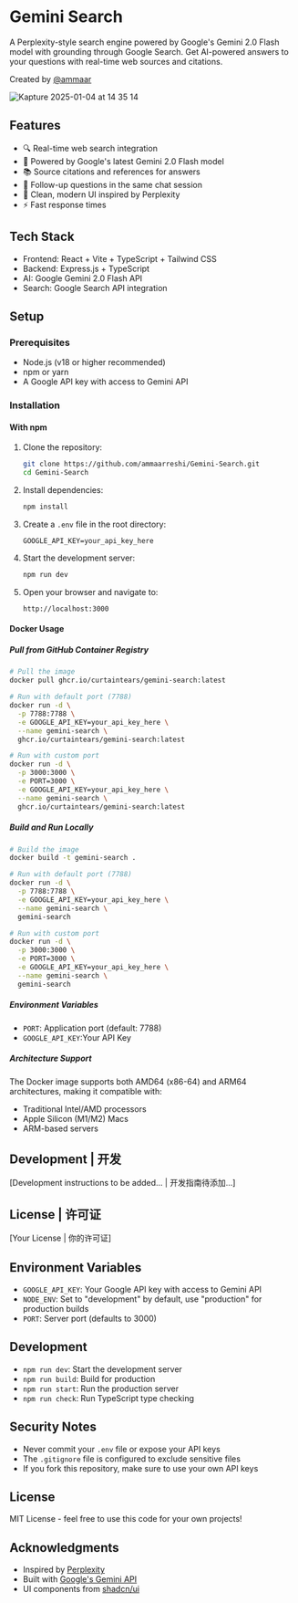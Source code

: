 # Gemini Search

A Perplexity-style search engine powered by Google's Gemini 2.0 Flash model with grounding through Google Search. Get AI-powered answers to your questions with real-time web sources and citations.

Created by [@ammaar](https://x.com/ammaar)

![Kapture 2025-01-04 at 14 35 14](https://github.com/user-attachments/assets/2302898e-03ae-40a6-a16c-301d6b91c5af)


## Features

- 🔍 Real-time web search integration
- 🤖 Powered by Google's latest Gemini 2.0 Flash model
- 📚 Source citations and references for answers
- 💬 Follow-up questions in the same chat session
- 🎨 Clean, modern UI inspired by Perplexity
- ⚡ Fast response times

## Tech Stack

- Frontend: React + Vite + TypeScript + Tailwind CSS
- Backend: Express.js + TypeScript
- AI: Google Gemini 2.0 Flash API
- Search: Google Search API integration

## Setup

### Prerequisites

- Node.js (v18 or higher recommended)
- npm or yarn
- A Google API key with access to Gemini API

### Installation

#### With npm

1. Clone the repository:

   ```bash
   git clone https://github.com/ammaarreshi/Gemini-Search.git
   cd Gemini-Search
   ```

2. Install dependencies:

   ```bash
   npm install
   ```

3. Create a `.env` file in the root directory:

   ```
   GOOGLE_API_KEY=your_api_key_here
   ```

4. Start the development server:

   ```bash
   npm run dev
   ```

5. Open your browser and navigate to:
   ```
   http://localhost:3000
   ```

#### Docker Usage

##### Pull from GitHub Container Registry

```bash
# Pull the image
docker pull ghcr.io/curtaintears/gemini-search:latest

# Run with default port (7788)
docker run -d \
  -p 7788:7788 \
  -e GOOGLE_API_KEY=your_api_key_here \
  --name gemini-search \
  ghcr.io/curtaintears/gemini-search:latest

# Run with custom port
docker run -d \
  -p 3000:3000 \
  -e PORT=3000 \
  -e GOOGLE_API_KEY=your_api_key_here \
  --name gemini-search \
  ghcr.io/curtaintears/gemini-search:latest
```

##### Build and Run Locally

```bash
# Build the image
docker build -t gemini-search .

# Run with default port (7788)
docker run -d \
  -p 7788:7788 \
  -e GOOGLE_API_KEY=your_api_key_here \
  --name gemini-search \
  gemini-search

# Run with custom port
docker run -d \
  -p 3000:3000 \
  -e PORT=3000 \
  -e GOOGLE_API_KEY=your_api_key_here \
  --name gemini-search \
  gemini-search
```

##### Environment Variables

- `PORT`: Application port (default: 7788)
- `GOOGLE_API_KEY`:Your API Key

##### Architecture Support

The Docker image supports both AMD64 (x86-64) and ARM64 architectures, making it compatible with:
- Traditional Intel/AMD processors
- Apple Silicon (M1/M2) Macs
- ARM-based servers


## Development | 开发

[Development instructions to be added... | 开发指南待添加...]

## License | 许可证

[Your License | 你的许可证]

## Environment Variables

- `GOOGLE_API_KEY`: Your Google API key with access to Gemini API
- `NODE_ENV`: Set to "development" by default, use "production" for production builds
- `PORT`: Server port (defaults to 3000)

## Development

- `npm run dev`: Start the development server
- `npm run build`: Build for production
- `npm run start`: Run the production server
- `npm run check`: Run TypeScript type checking

## Security Notes

- Never commit your `.env` file or expose your API keys
- The `.gitignore` file is configured to exclude sensitive files
- If you fork this repository, make sure to use your own API keys

## License

MIT License - feel free to use this code for your own projects!

## Acknowledgments

- Inspired by [Perplexity](https://www.perplexity.ai/)
- Built with [Google's Gemini API](https://ai.google.dev/)
- UI components from [shadcn/ui](https://ui.shadcn.com/)
